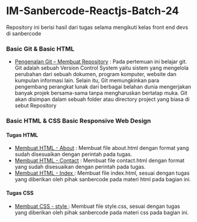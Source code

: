 # IM-Sanbercode-Reactjs-Batch-24

Repository ini berisi hasil dari tugas selama mengikuti kelas front end devs di sanbercode

### Basic Git & Basic HTML
- [Pengenalan Git – Membuat Repository](https://github.com/iim-am/IM-Sanbercode-Reactjs-Batch-24/blob/main/Tugas-Harian-Part-1/Tugas-1/data_peserta.txt) : Pada pertemuan ini belajar git. Git adalah sebuah Version Control System yaitu sistem yang mengelola perubahan dari sebuah dokumen, program komputer, website dan kumpulan informasi lain. Selain itu, Git memungkinkan para pengembang perangkat lunak dari berbagai belahan dunia mengerjakan banyak projek bersama-sama tanpa mengharuskan bertatap muka. Git akan disimpan dalam sebuah folder atau directory project yang biasa di sebut Repository

### Basic HTML & CSS Basic Responsive Web Design
#### Tugas HTML
- [Membuat HTML - About](https://github.com/iim-am/IM-Sanbercode-Reactjs-Batch-24/blob/main/Tugas-Harian-Part-1/Tugas-2/about.html) : Membuat file about.html dengan format yang sudah disesuaikan dengan perintah pada tugas.
- [Membuat HTML - Contact](https://github.com/iim-am/IM-Sanbercode-Reactjs-Batch-24/blob/main/Tugas-Harian-Part-1/Tugas-2/contact.html) : Membuat file contact.html dengan format yang sudah disesuaikan dengan perintah pada tugas.
- [Membuat HTML - Index ](https://github.com/iim-am/IM-Sanbercode-Reactjs-Batch-24/blob/main/Tugas-Harian-Part-1/Tugas-2/index.html) : Membuat file index.html, sesuai dengan tugas yang diberikan oleh pihak sanbercode pada materi html  pada bagian ini.
#### Tugas CSS
- [Membuat CSS - style ](https://github.com/iim-am/IM-Sanbercode-Reactjs-Batch-24/blob/main/Tugas-Harian-Part-1/Tugas-2/public/css/style.css) : Membuat file style.css, sesuai dengan tugas yang diberikan oleh pihak sanbercode pada materi css pada bagian ini.
